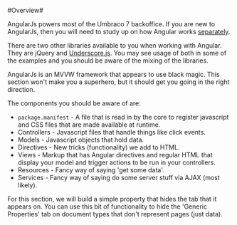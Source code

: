 #Overview#

AngularJs powers most of the Umbraco 7 backoffice.  If you are new to AngularJs, then you will need to study up on how Angular works [separately](https://angularjs.org/).

There are two other libraries available to you when working with Angular.  They are jQuery and [Underscore.js](http://underscorejs.org/).  You may see usage of both in some of the examples and you should be aware of the mixing of the libraries.

AngularJs is an MVVW framework that appears to use black magic.  This section won't make you a superhero, but it should get you going in the right direction.

The components you should be aware of are:

* `package.manifest` - A file that is read in by the core to register javascript and CSS files that are made available at runtime.
* Controllers - Javascript files that handle things like click events.
* Models - Javascript objects that hold data.
* Directives - New tricks (functionality) we add to HTML.
* Views - Markup that has Angular directives and regular HTML that display your model and trigger actions to be run in your controllers.
* Resources - Fancy way of saying 'get some data'.
* Services - Fancy way of saying do some server stuff via AJAX (most likely).

For this section, we will build a simple property that hides the tab that it appears on.   You can use this bit of functionality to hide the 'Generic Properties' tab on document types that don't represent pages (just data).